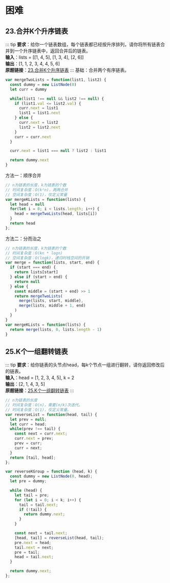 # 困难
## 23.合并K个升序链表
::: tip
**要求**：给你一个链表数组，每个链表都已经按升序排列，请你将所有链表合并到一个升序链表中，返回合并后的链表。      
**输入**：lists = [[1, 4, 5], [1, 3, 4], [2, 6]]      
**输出**：[1, 1, 2, 3, 4, 4, 5, 6]  
**原题链接**：[23.合并K个升序链表](https://leetcode.cn/problems/merge-k-sorted-lists) 
:::
基础：合并两个有序链表。
```js
var mergeTwoLists = function(list1, list2) {
  const dummy = new ListNode(0)
  let curr = dummy

  while(list1 !== null && list2 !== null) {
    if (list1.val <= list2.val) {
      curr.next = list1
      list1 = list1.next
    } else {
      curr.next = list2
      list2 = list2.next
    }
    curr = curr.next
  }

  curr.next = list1 === null ? list2 : list1

  return dummy.next
}
```

方法一：顺序合并
```js
// n为链表的长度，k为链表的个数
// 时间复杂度：O(k²n)，两两合并
// 空间复杂度：O(1)，仅定义常量
var mergeKLists = function(lists) {
  let head = null
  for(let i = 0; i < lists.length; i++) {
    head = mergeTwoLists(head, lists[i])
  }
  return head
};
```

方法二：分而治之
```js
// n为链表的长度，k为链表的个数
// 时间复杂度：O(kn * logn)
// 空间复杂度：O(logk)，递归时栈空间的开销
var merge = function(lists, start, end) {
  if (start === end) {
    return lists[start]
  } else if (start > end) {
    return null
  } else {
    const middle = (start + end) >> 1
    return mergeTwoLists(
      merge(lists, start, middle),
      merge(lists, middle + 1, end)
    ) 
  }
}
var mergeKLists = function(lists) {
  return merge(lists, 0, lists.length - 1)
}
```
## 25.K个一组翻转链表
::: tip
**要求**：给你链表的头节点head，每k个节点一组进行翻转，请你返回修改后的链表。    
**输入**：head = [1, 2, 3, 4, 5], k = 2    
**输出**：[2, 1, 4, 3, 5]  
**原题链接**：[25.K个一组翻转链表](https://leetcode.cn/problems/reverse-nodes-in-k-group) 
:::
```js
// n为链表的长度
// 时间复杂度：O(n)，需要(n/k)次迭代。
// 时间复杂度：O(1)，仅定义常量。
var reverseList = function(head, tail) {
  let prev = null;
  let curr = head;
  while(prev !== tail) {
    const next = curr.next;
    curr.next = prev;
    prev = curr;
    curr = next;
  }
  return [tail, head];
};

var reverseKGroup = function (head, k) {
  const dummy = new ListNode(0, head);
  let pre = dummy;

  while (head) {
    let tail = pre;
    for (let i = 0; i < k; i++) {
      tail = tail.next;
      if (!tail) {
        return dummy.next;
      }
    }

    const next = tail.next;
    [head, tail] = reverseList(head, tail);
    pre.next = head;
    tail.next = next;
    pre = tail;
    head = tail.next;
  }

  return dummy.next;
};
```
